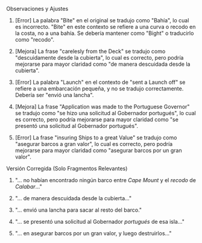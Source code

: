 Observaciones y Ajustes

1. [Error] La palabra "Bite" en el original se tradujo como "Bahía", lo cual es incorrecto. "Bite" en este contexto se refiere a una curva o recodo en la costa, no a una bahía. Se debería mantener como "Bight" o traducirlo como "recodo".

2. [Mejora] La frase "carelesly from the Deck" se tradujo como "descuidamente desde la cubierta", lo cual es correcto, pero podría mejorarse para mayor claridad como "de manera descuidada desde la cubierta".

3. [Error] La palabra "Launch" en el contexto de "sent a Launch off" se refiere a una embarcación pequeña, y no se tradujo correctamente. Debería ser "envió una lancha".

4. [Mejora] La frase "Application was made to the Portuguese Governor" se tradujo como "se hizo una solicitud al Gobernador portugués", lo cual es correcto, pero podría mejorarse para mayor claridad como "se presentó una solicitud al Gobernador portugués".

5. [Error] La frase "insuring Ships to a great Value" se tradujo como "asegurar barcos a gran valor", lo cual es correcto, pero podría mejorarse para mayor claridad como "asegurar barcos por un gran valor".

Versión Corregida (Solo Fragmentos Relevantes)

1. "... no habían encontrado ningún barco entre _Cape Mount_ y el _recodo_ de _Calabar_..."

2. "... de manera descuidada desde la cubierta..."

3. "... envió una lancha para sacar al resto del barco."

4. "... se presentó una solicitud al Gobernador _portugués_ de esa isla..."

5. "... en asegurar barcos por un gran valor, y luego destruirlos..."